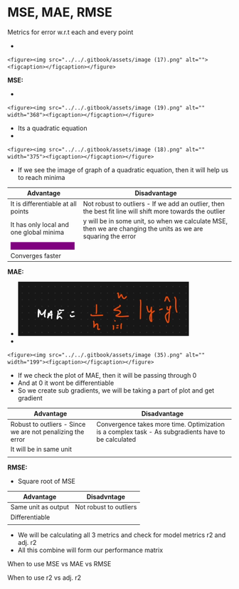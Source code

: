 # MSE, MAE, RMSE

Metrics for error w.r.t each and every point

*

    <figure><img src="../../.gitbook/assets/image (17).png" alt=""><figcaption></figcaption></figure>

**MSE:**

*

    <figure><img src="../../.gitbook/assets/image (19).png" alt="" width="368"><figcaption></figcaption></figure>
* Its a quadratic equation
*

    <figure><img src="../../.gitbook/assets/image (18).png" alt="" width="375"><figcaption></figcaption></figure>
* If we see the image of graph of a quadratic equation, then it will help us to reach minima

| Advantage                                                                            | Disadvantage                                                                                                  |
| ------------------------------------------------------------------------------------ | ------------------------------------------------------------------------------------------------------------- |
| It is differentiable at all points                                                   | Not robust to outliers - If we add an outlier, then the best fit line will shift more towards the outlier     |
| It has only local and one global minima                                              | y will be in some unit, so when we calculate MSE, then we are changing the units as we are squaring the error |
| <mark style="color:purple;background-color:purple;">**Its a convex function**</mark> |                                                                                                               |
| Converges faster                                                                     |                                                                                                               |



**MAE:**

* &#x20;![](<../../.gitbook/assets/image (34).png>)
*

    <figure><img src="../../.gitbook/assets/image (35).png" alt="" width="199"><figcaption></figcaption></figure>
* If we check the plot of MAE, then it will be passing through 0
* And at 0 it wont be differentiable
* So we create sub gradients, we will be taking a part of plot and get gradient

| Advantage                                                  | Disadvantage                                                                                        |
| ---------------------------------------------------------- | --------------------------------------------------------------------------------------------------- |
| Robust to outliers - Since we are not penalizing the error | Convergence takes more time. Optimization is a complex task - As subgradients have to be calculated |
| It will be in same unit                                    |                                                                                                     |
|                                                            |                                                                                                     |



**RMSE:**

* &#x20;Square root of MSE

| Advantage           | Disadvntage            |
| ------------------- | ---------------------- |
| Same unit as output | Not robust to outliers |
| Differentiable      |                        |
|                     |                        |



* We will be calculating all 3 metrics and check for model metrics r2 and adj. r2
* All this combine will form our performance matrix

When to use MSE vs MAE vs RMSE



When to use r2 vs adj. r2

